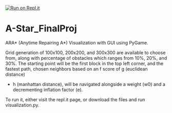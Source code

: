 [![Run on Repl.it](https://repl.it/badge/github/jeremiahbaclig/A-Star_FinalProj)](https://repl.it/github/jeremiahbaclig/A-Star_FinalProj)

# A-Star_FinalProj
ARA* (Anytime Repairing A*) Visualization with GUI using PyGame.

Grid generation of 100x100, 200x200, and 300x300 are available to choose from, along with percentage of obstacles which ranges from 10%, 20%, and 30%. 
The starting point will be the first block in the top left corner, and the fastest path, chosen neighbors based on an f score of g (euclidean distance) 
+ h (manhattan distance), will be navigated alongside a weight (w0) and a decrementing inflation factor (e). 

To run it, either visit the repl.it page, or download the files and run visualization.py.
